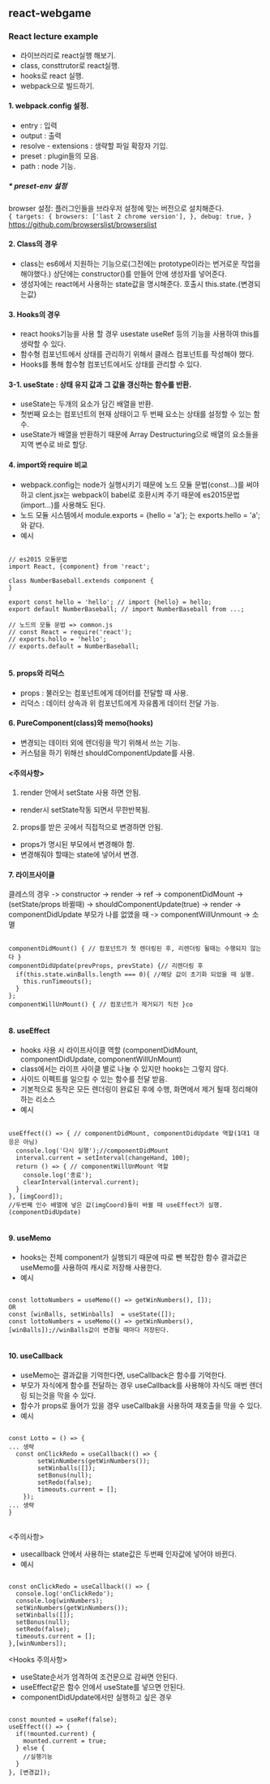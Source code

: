 ## react-webgame
### React lecture example
- 라이브러리로 react실행 해보기.
- class, consttrutor로 react실행.
- hooks로 react 실행.
- webpack으로 빌드하기.

#### 1. webpack.config 설정.
- entry : 입력
- output : 출력
- resolve - extensions : 생략할 파일 확장자 기입.
- preset : plugin들의 모음.
- path : node 기능.
##### * preset-env 설정
browser 설정: 플러그인들을 브라우저 설정에 맞는 버전으로 설치해준다.<br/>
`
{
  targets: {
    browsers: ['last 2 chrome version'],
  },
  debug: true,
}
`<br/>
https://github.com/browserslist/browserslist

#### 2. Class의 경우 
- class는 es6에서 지원하는 기능으로(그전에는 prototype이라는 번거로운 작업을 해야했다.) 상단에는 constructor()를 만들어 안에 생성자를 넣어준다.
- 생성자에는 react에서 사용하는 state값을 명시해준다. 호출시 this.state.{변경되는값}

#### 3. Hooks의 경우
- react hooks기능을 사용 할 경우 usestate useRef 등의 기능을 사용하여 this를 생략할 수 있다.
- 함수형 컴포넌트에서 상태를 관리하기 위해서 클래스 컴포넌트를 작성해야 했다.
- Hooks를 통해 함수형 컴포넌트에서도 상태를 관리할 수 있다.

#### 3-1. useState : 상태 유지 값과 그 값을 갱신하는 함수를 반환.
- useState는 두개의 요소가 담긴 배열을 반환.
- 첫번째 요소는 컴포넌트의 현재 상태이고 두 번째 요소는 상태를 설정할 수 있는 함수.
- useState가 배열을 반환하기 때문에 Array Destructuring으로 배열의 요소들을 지역 변수로 바로 할당.

#### 4. import와 require 비교
- webpack.config는 node가 실행시키기 때문에 노드 모듈 문법(const...)를 써야하고 clent.jsx는 webpack이 babel로 호환시켜 주기 때문에 es2015문법(import...)를 사용해도 된다. 
- 노드 모듈 시스템에서 module.exports = {hello = 'a'}; 는 exports.hello = 'a'; 와 같다.
- 예시 
<pre>
<code>
// es2015 모듈문법
import React, {component} from 'react';

class NumberBaseball.extends component {
}

export const hello = 'hello'; // import {hello} = hello;
export default NumberBaseball; // import NumberBaseball from ...;

// 노드의 모듈 문법 => common.js
// const React = require('react');
// exports.hollo = 'hello';
// exports.default = NumberBaseball;
</code>
</pre>

#### 5. props와 리덕스
- props : 불러오는 컴포넌트에게 데어터를 전달할 때 사용. 
- 리덕스 : 데이터 상속과 위 컴포넌트에게 자유롭게 데이터 전달 가능.

#### 6. PureComponent(class)와 memo(hooks)
- 변경되는 데이터 외에 렌더링을 막기 위해서 쓰는 기능.
- 커스텀을 하기 위해선 shouldComponentUpdate를 사용.


#### <주의사항>
1. render 안에서 setState 사용 하면 안됨. 
- render시 setState작동 되면서 무한반복됨.
2. props를 받은 곳에서 직접적으로 변경하면 안됨.
- props가 명시된 부모에서 변경해야 함. 
- 변경해줘야 할때는 state에 넣어서 변경.

#### 7. 라이프사이클
클레스의 경우 
-> constructor -> render -> ref -> componentDidMount 
-> (setState/props 바뀔때) -> shouldComponentUpdate(true) -> render -> componentDidUpdate
부모가 나를 없앴을 때 -> componentWillUnmount -> 소멸

<pre>
<code>
componentDidMount() { // 컴포넌트가 첫 렌더링된 후, 리렌더링 될때는 수행되지 않는다 }
componentDidUpdate(prevProps, prevState) {// 리렌더링 후
  if(this.state.winBalls.length === 0){ //해당 값이 초기화 되었을 때 실행.
    this.runTimeouts();
  }
};
componentWillUnMount() { // 컴포넌트가 제거되기 직전 }co
</code>
</pre>

#### 8. useEffect
- hooks 사용 시 라이프사이클 역할 (componentDidMount, componentDidUpdate, componentWillUnMount)
- class에서는 라이프 사이클 별로 나눌 수 있지만 hooks는 그렇지 않다.
- 사이드 이펙트를 일으킬 수 있는 함수를 전달 받음.
- 기본적으로 동작은 모든 렌더링이 완료된 후에 수행, 화면에서 제거 될때 정리해야 하는 리소스
- 예시
<pre>
<code>
useEffect(() => { // componentDidMount, componentDidUpdate 역할(1대1 대응은 아님)
  console.log('다시 실행');//componentDidMount
  interval.current = setInterval(changeHand, 100);
  return () => { // componentWillUnMount 역할
    console.log('종료');
    clearInterval(interval.current);
  }
}, [imgCoord]);
//두번째 인수 배열에 넣은 값(imgCoord)들이 바뀔 때 useEffect가 실행.(componentDidUpdate)
</code>
</pre>

#### 9. useMemo
- hooks는 전체 component가 실행되기 때문에 따로 뺀 복잡한 함수 결과값은 useMemo를 사용하여 캐시로 저장해 사용한다.
- 예시
<pre>
<code>
const lottoNumbers = useMemo(() => getWinNumbers(), []);
OR
const [winBalls, setWinballs]  = useState([]);
const lottoNumbers = useMemo(() => getWinNumbers(), [winBalls]);//winBalls값이 변경될 때마다 저장된다.
</code>
</pre>

#### 10. useCallback
- useMemo는 결과값을 기억한다면, useCallback은 함수를 기억한다.
- 부모가 자식에게 함수를 전달하는 경우 useCallback를 사용해야 자식도 매번 렌더링 되는것을 막을 수 있다.
- 함수가 props로 들어가 있을 경우 useCallbak을 사용하여 재호출을 막을 수 있다.
- 예시

<pre>
<code>
const Lotto = () => {
... 생략
  const onClickRedo = useCallback(() => {
		setWinNumbers(getWinNumbers());
		setWinballs([]);
		setBonus(null);
		setRedo(false);
		timeouts.current = [];
	});
... 생략
}
</code>
</pre>

<주의사항>
- usecallback 안에서 사용하는 state값은 두번째 인자값에 넣어야 바뀐다.
- 예시
<pre><code>
const onClickRedo = useCallback(() => {
  console.log('onClickRedo');
  console.log(winNumbers);
  setWinNumbers(getWinNumbers());
  setWinballs([]);
  setBonus(null);
  setRedo(false);
  timeouts.current = [];
},[winNumbers]);
</code></pre>


<Hooks 주의사항>
- useState순서가 엄격하여 조건문으로 감싸면 안된다.
- useEffect같은 함수 안에서 useState를 넣으면 안된다.
- componentDidUpdate에서만 실행하고 싶은 경우

<pre><code>
const mounted = useRef(false);
useEffect(() => {
  if(!mounted.current) {
    mounted.current = true;
  } else {
    //실행기능
  }
}, [변경값]);
</code></pre>
